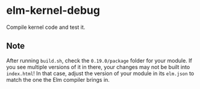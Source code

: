 elm-kernel-debug
====

Compile kernel code and test it.

## Note

After running `build.sh`, check the `0.19.0/package` folder for your module. If you see multiple versions of it in there, your changes may not be built into `index.html`! In that case, adjust the version of your module in its `elm.json` to match the one the Elm compiler brings in.
